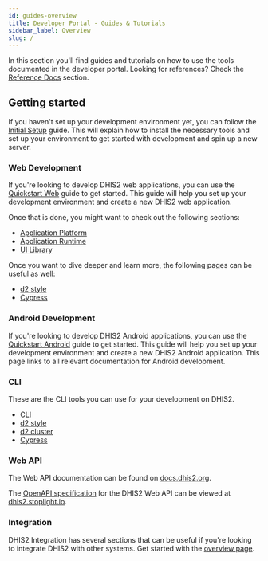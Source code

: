```yaml
---
id: guides-overview
title: Developer Portal - Guides & Tutorials
sidebar_label: Overview
slug: /
---
```


In this section you'll find guides and tutorials on how to use the tools documented in the developer portal. Looking for references? Check the [Reference Docs](/docs/references) section.

## Getting started

If you haven't set up your development environment yet, you can follow the [Initial Setup](/docs/quickstart) guide. This will explain how to install the necessary tools and set up your environment to get started with development and spin up a new server.

### Web Development

If you're looking to develop DHIS2 web applications, you can use the [Quickstart Web](/docs/quickstart/quickstart-web) guide to get started. This guide will help you set up your development environment and create a new DHIS2 web application.

Once that is done, you might want to check out the following sections: 

- [Application Platform](/docs/app-platform/getting-started)
- [Application Runtime](/docs/app-runtime/getting-started)
- [UI Library](/docs/ui/webcomponents)

Once you want to dive deeper and learn more, the following pages can be useful as well:

- [d2 style](/docs/cli/style/getting-started)
- [Cypress](/docs/cli/cypress/getting-started)

### Android Development

If you're looking to develop DHIS2 Android applications, you can use the [Quickstart Android](/docs/quickstart/quickstart-android) guide to get started. This guide will help you set up your development environment and create a new DHIS2 Android application. This page links to all relevant documentation for Android development.

### CLI

These are the CLI tools you can use for your development on DHIS2.

- [CLI](cli)
- [d2 style](cli/style/getting-started)
- [d2 cluster](cli/cluster)
- [Cypress](cli/cypress/getting-started)

### Web API

The Web API documentation can be found on [docs.dhis2.org](https://docs.dhis2.org/en/develop/using-the-api/dhis-core-version-241/introduction.html). 

The [OpenAPI specification](https://www.openapis.org/) for the DHIS2 Web API can be viewed at [dhis2.stoplight.io](https://dhis2.stoplight.io/docs/dhis2/).

### Integration

DHIS2 Integration has several sections that can be useful if you're looking to integrate DHIS2 with other systems. Get started with the [overview page](/docs/integration/overview).
